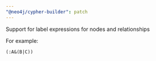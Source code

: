 ```yaml
---
"@neo4j/cypher-builder": patch
---
```


Support for label expressions for nodes and relationships

For example:

```
(:A&(B|C))
```
